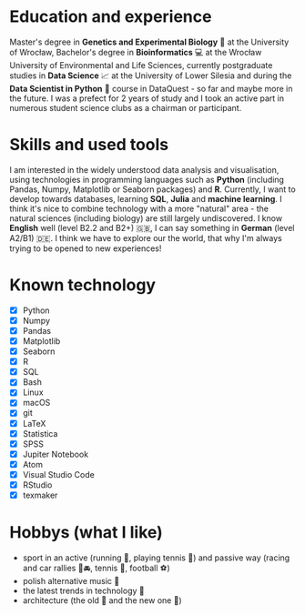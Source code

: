[]([Github_baner.png](https://github.com/Michello077/Michello077/blob/main/Github_baner.png))

# Education and experience
Master's degree in **Genetics and Experimental Biology** :microscope: at the University of Wrocław, Bachelor's degree in **Bioinformatics** :computer: at the Wrocław University of Environmental and Life Sciences, currently postgraduate studies in **Data Science** :chart_with_upwards_trend: at the University of Lower Silesia and during the **Data Scientist in Python** :snake: course in DataQuest - so far and maybe more in the future. I was a prefect for 2 years of study and I took an active part in numerous student science clubs as a chairman or participant.

# Skills and used tools
I am interested in the widely understood data analysis and visualisation, using technologies in programming languages such as **Python** (including Pandas, Numpy, Matplotlib or Seaborn packages) and **R**. Currently, I want to develop towards databases, learning **SQL**, **Julia** and **machine learning**. I think it's nice to combine technology with a more "natural" area - the natural sciences (including biology) are still largely undiscovered.
I know **English** well (level B2.2 and B2+) :gb:, I can say something in **German** (level A2/B1) :de:.
I think we have to explore our the world, that why I'm always trying to be opened to new experiences!

# Known technology
- [x] Python
- [x] Numpy
- [x] Pandas
- [x] Matplotlib
- [x] Seaborn
- [x] R
- [x] SQL
- [x] Bash
- [x] Linux
- [x] macOS
- [x] git
- [x] LaTeX
- [x] Statistica
- [x] SPSS
- [x] Jupiter Notebook
- [x] Atom
- [x] Visual Studio Code
- [x] RStudio
- [x] texmaker

# Hobbys (what I like)
* sport in an active (running :runner:, playing tennis :tennis:) and passive way (racing and car rallies :checkered_flag::oncoming_automobile:, tennis :tennis:, football :soccer:)
* polish alternative music :musical_keyboard:
* the latest trends in technology :iphone:
* architecture (the old :japanese_castle: and the new one :office:)
